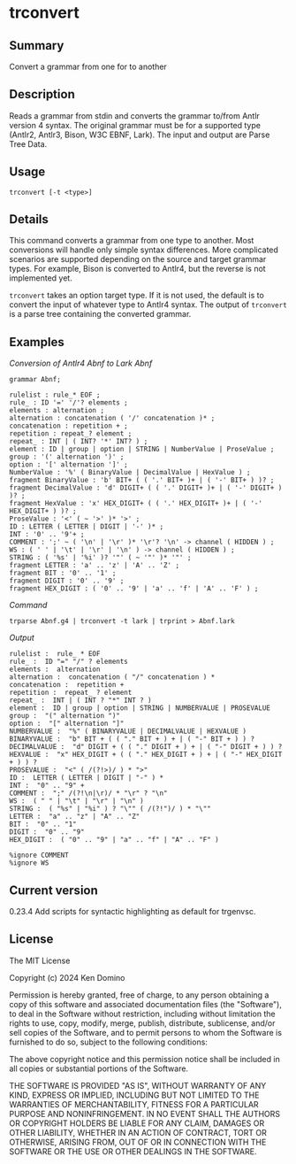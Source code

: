 # trconvert

## Summary

Convert a grammar from one for to another

## Description

Reads a grammar from stdin and converts the grammar to/from Antlr version 4
syntax. The original grammar must be for a supported type (Antlr2, Antlr3,
Bison, W3C EBNF, Lark). The input and output are Parse Tree Data.

## Usage

    trconvert [-t <type>]

## Details

This command converts a grammar from one type to another. Most
conversions will handle only simple syntax differences. More complicated
scenarios are supported depending on the source and target grammar types.
For example, Bison is converted to Antlr4, but the reverse is not
implemented yet.

`trconvert` takes an option target type. If it is not used, the default
is to convert the input of whatever type to Antlr4 syntax. The output
of `trconvert` is a parse tree containing the converted grammar.

## Examples

_Conversion of Antlr4 Abnf to Lark Abnf_

    grammar Abnf;

    rulelist : rule_* EOF ;
    rule_ : ID '=' '/'? elements ;
    elements : alternation ;
    alternation : concatenation ( '/' concatenation )* ;
    concatenation : repetition + ;
    repetition : repeat_? element ;
    repeat_ : INT | ( INT? '*' INT? ) ;
    element : ID | group | option | STRING | NumberValue | ProseValue ;
    group : '(' alternation ')' ;
    option : '[' alternation ']' ;
    NumberValue : '%' ( BinaryValue | DecimalValue | HexValue ) ;
    fragment BinaryValue : 'b' BIT+ ( ( '.' BIT+ )+ | ( '-' BIT+ ) )? ;
    fragment DecimalValue : 'd' DIGIT+ ( ( '.' DIGIT+ )+ | ( '-' DIGIT+ ) )? ;
    fragment HexValue : 'x' HEX_DIGIT+ ( ( '.' HEX_DIGIT+ )+ | ( '-' HEX_DIGIT+ ) )? ;
    ProseValue : '<' ( ~ '>' )* '>' ;
    ID : LETTER ( LETTER | DIGIT | '-' )* ;
    INT : '0' .. '9'+ ;
    COMMENT : ';' ~ ( '\n' | '\r' )* '\r'? '\n' -> channel ( HIDDEN ) ;
    WS : ( ' ' | '\t' | '\r' | '\n' ) -> channel ( HIDDEN ) ;
    STRING : ( '%s' | '%i' )? '"' ( ~ '"' )* '"' ;
    fragment LETTER : 'a' .. 'z' | 'A' .. 'Z' ;
    fragment BIT : '0' .. '1' ;
    fragment DIGIT : '0' .. '9' ;
    fragment HEX_DIGIT : ( '0' .. '9' | 'a' .. 'f' | 'A' .. 'F' ) ;

_Command_

    trparse Abnf.g4 | trconvert -t lark | trprint > Abnf.lark

_Output_

    rulelist :  rule_ * EOF 
    rule_ :  ID "=" "/" ? elements 
    elements :  alternation 
    alternation :  concatenation ( "/" concatenation ) * 
    concatenation :  repetition + 
    repetition :  repeat_ ? element 
    repeat_ :  INT | ( INT ? "*" INT ? ) 
    element :  ID | group | option | STRING | NUMBERVALUE | PROSEVALUE 
    group :  "(" alternation ")" 
    option :  "[" alternation "]" 
    NUMBERVALUE :  "%" ( BINARYVALUE | DECIMALVALUE | HEXVALUE ) 
    BINARYVALUE :  "b" BIT + ( ( "." BIT + ) + | ( "-" BIT + ) ) ? 
    DECIMALVALUE :  "d" DIGIT + ( ( "." DIGIT + ) + | ( "-" DIGIT + ) ) ? 
    HEXVALUE :  "x" HEX_DIGIT + ( ( "." HEX_DIGIT + ) + | ( "-" HEX_DIGIT + ) ) ? 
    PROSEVALUE :  "<" ( /(?!>)/ ) * ">" 
    ID :  LETTER ( LETTER | DIGIT | "-" ) * 
    INT :  "0" .. "9" + 
    COMMENT :  ";" /(?!\n|\r)/ * "\r" ? "\n" 
    WS :  ( " " | "\t" | "\r" | "\n" ) 
    STRING :  ( "%s" | "%i" ) ? "\"" ( /(?!")/ ) * "\"" 
    LETTER :  "a" .. "z" | "A" .. "Z" 
    BIT :  "0" .. "1" 
    DIGIT :  "0" .. "9" 
    HEX_DIGIT :  ( "0" .. "9" | "a" .. "f" | "A" .. "F" ) 

    %ignore COMMENT
    %ignore WS

## Current version

0.23.4 Add scripts for syntactic highlighting as default for trgenvsc.

## License

The MIT License

Copyright (c) 2024 Ken Domino

Permission is hereby granted, free of charge, 
to any person obtaining a copy of this software and 
associated documentation files (the "Software"), to 
deal in the Software without restriction, including 
without limitation the rights to use, copy, modify, 
merge, publish, distribute, sublicense, and/or sell 
copies of the Software, and to permit persons to whom 
the Software is furnished to do so, 
subject to the following conditions:

The above copyright notice and this permission notice 
shall be included in all copies or substantial portions of the Software.

THE SOFTWARE IS PROVIDED "AS IS", WITHOUT WARRANTY OF ANY KIND, 
EXPRESS OR IMPLIED, INCLUDING BUT NOT LIMITED TO THE WARRANTIES 
OF MERCHANTABILITY, FITNESS FOR A PARTICULAR PURPOSE AND NONINFRINGEMENT. 
IN NO EVENT SHALL THE AUTHORS OR COPYRIGHT HOLDERS BE LIABLE FOR 
ANY CLAIM, DAMAGES OR OTHER LIABILITY, WHETHER IN AN ACTION OF CONTRACT, 
TORT OR OTHERWISE, ARISING FROM, OUT OF OR IN CONNECTION WITH THE 
SOFTWARE OR THE USE OR OTHER DEALINGS IN THE SOFTWARE.

